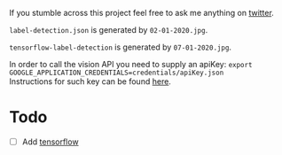 If you stumble across this project feel free to ask me anything on [twitter](https://twitter.com/Retro_IT_NL).

`label-detection.json` is generated by `02-01-2020.jpg`.

`tensorflow-label-detection` is generated by `07-01-2020.jpg`.

In order to call the vision API you need to supply an apiKey: `export GOOGLE_APPLICATION_CREDENTIALS=credentials/apiKey.json`  
Instructions for such key can be found [here](https://cloud.google.com/docs/authentication/production?_ga=2.57497512.-301642162.1570454207).

# Todo
- [ ] Add [tensorflow](https://www.npmjs.com/package/@tensorflow/tfjs-node)